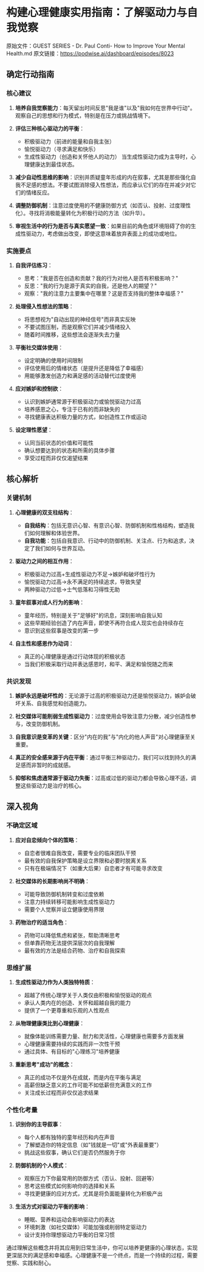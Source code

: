 # 构建心理健康实用指南：了解驱动力与自我觉察

原始文件：GUEST SERIES - Dr. Paul Conti- How to Improve Your Mental Health.md
原文链接：https://podwise.ai/dashboard/episodes/8023

## 确定行动指南

### 核心建议
1. **培养自我觉察能力**：每天留出时间反思"我是谁"以及"我如何在世界中行动"。观察自己的思想和行为模式，特别是在压力或挑战情境下。

2. **评估三种核心驱动力的平衡**：
   - 积极驱动力（前进的能量和自我主张）
   - 愉悦驱动力（寻求满足和快乐）
   - 生成性驱动力（创造和关怀他人的动力）
   当生成性驱动力成为主导时，心理健康达到最佳状态。

3. **减少自动性思维的影响**：识别并质疑童年形成的内在叙事，尤其是那些强化自我不足感的想法。不要试图消除侵入性想法，而应承认它们的存在并减少对它们的情绪反应。

4. **调整防御机制**：注意过度使用的不健康防御方式（如否认、投射、过度理性化）。寻找将消极能量转化为积极行动的方法（如升华）。

5. **审视生活中的行为是否与真实愿望一致**：如果目前的角色或环境阻碍了你的生成性驱动力，考虑做出改变，即使这意味着放弃表面上的成功或地位。

### 实施要点
1. **自我评估练习**：
   - 思考："我是否在创造和贡献？我的行为对他人是否有积极影响？"
   - 反思："我的行为是源于真实的自我，还是他人的期望？"
   - 观察："我的注意力主要集中在哪里？这是否支持我的整体幸福感？"

2. **处理侵入性想法的策略**：
   - 将思想视为"自动出现的神经信号"而非真实反映
   - 不要试图压制，而是观察它们并减少情绪投入
   - 随着时间推移，这些想法会逐渐失去力量

3. **平衡社交媒体使用**：
   - 设定明确的使用时间限制
   - 评估使用后的情绪状态（是提升还是降低了幸福感）
   - 用能够激发创造力和满足感的活动替代过度使用

4. **应对嫉妒和控制欲**：
   - 认识到嫉妒通常源于积极驱动力或愉悦驱动力过高
   - 培养感恩之心，专注于已有的而非缺失的
   - 寻找健康表达积极力量的方式，如创造性工作或运动

5. **设定理性愿望**：
   - 认同当前状态的价值和可能性
   - 确认想要达到的状态和所需的具体步骤
   - 享受过程而非仅仅渴望结果

## 核心解析

### 关键机制
1. **心理健康的双支柱结构**：
   - **自我结构**：包括无意识心智、有意识心智、防御机制和性格结构，塑造我们如何理解和体验世界。
   - **自我功能**：包括自我意识、行动中的防御机制、关注点、行为和追求，决定了我们如何与世界互动。

2. **驱动力之间的相互作用**：
   - 积极驱动力过高+生成性驱动力不足→嫉妒和破坏性行为
   - 愉悦驱动力过高→永不满足的持续追求，导致失望
   - 两种驱动力过低→士气低落和习得性无助

3. **童年叙事对成人行为的影响**：
   - 童年经历，特别是关于"足够好"的讯息，深刻影响自我认知
   - 这些早期经验创造了内在声音，即使不再符合成人现实也会持续存在
   - 意识到这些叙事是改变的第一步

4. **自主性和感恩作为动词**：
   - 真正的心理健康是通过行动体现的积极状态
   - 当我们积极采取行动并表达感恩时，和平、满足和愉悦随之而来

### 共识发现
1. **嫉妒永远是破坏性的**：无论源于过高的积极驱动力还是愉悦驱动力，嫉妒会破坏关系、自我感觉和创造能力。

2. **社交媒体可能削弱生成性驱动力**：过度使用会导致注意力分散，减少创造性参与，改变防御机制。

3. **自我意识是变革的关键**：区分"内在的我"与"内化的他人声音"对心理健康至关重要。

4. **真正的安全感来源于内在平衡**：通过平衡三种驱动力，我们可以找到持久的满足感而非暂时的成就感。

5. **抑郁和焦虑通常源于驱动力失衡**：过高或过低的驱动力都会导致心理不适，调整这些驱动力是治疗的核心。

## 深入视角

### 不确定区域
1. **应对自恋倾向个体的策略**：
   - 自恋者很难自我改变，需要专业的临床团队干预
   - 最有效的自我保护策略是设立界限和必要时脱离关系
   - 只有在极端情况下（如重大后果）自恋者才有可能寻求改变

2. **社交媒体的长期影响尚不明确**：
   - 可能导致防御机制转变和过度依赖
   - 注意力持续转移可能影响生成性驱动力
   - 需要个人觉察并设立健康使用界限

3. **药物治疗的适当角色**：
   - 药物可以降低焦虑和紧张，帮助清晰思考
   - 但单靠药物无法提供深层次的自我理解
   - 最有效的方法是结合药物、治疗和自我探索

### 思维扩展
1. **生成性驱动力作为人类独特特质**：
   - 超越了传统心理学关于人类仅由积极和愉悦驱动的观点
   - 承认人类内在的创造、关怀和超越自我的能力
   - 提供了一个更尊重和乐观的人性观点

2. **从物理健康类比到心理健康**：
   - 就像体能训练需要力量、耐力和灵活性，心理健康也需要多方面发展
   - 心理健康需要持续的实践而非一次性干预
   - 通过具体、有目标的"心理练习"培养健康

3. **重新思考"成功"的概念**：
   - 真正的成功不仅是外在成就，而是内在平衡与满足
   - 高薪但缺乏意义的工作可能不如低薪但充满意义的工作
   - 关注成长过程而非仅仅追求结果

### 个性化考量
1. **识别你的主导叙事**：
   - 每个人都有独特的童年经历和内在声音
   - 了解塑造你的特定信息（如"钱就是一切"或"外表最重要"）
   - 挑战这些叙事，确认它们是否仍然服务于你

2. **防御机制的个人模式**：
   - 观察压力下你最常用的防御方式（否认、投射、回避等）
   - 思考这些模式如何影响你的选择和关系
   - 寻找更健康的应对方式，尤其是将负面能量转化为积极产出

3. **生活方式对驱动力平衡的影响**：
   - 睡眠、营养和运动会影响驱动力的表达
   - 环境刺激（如社交媒体）可能加强或削弱特定驱动力
   - 设计支持你理想驱动力平衡的日常习惯

通过理解这些概念并将其应用到日常生活中，你可以培养更健康的心理状态，实现更深层次的满足感和幸福感。心理健康不是一个终点，而是一个持续的过程，需要觉察、实践和耐心。
